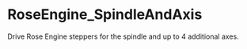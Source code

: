 # RoseEngine_SpindleAndAxis
Drive Rose Engine steppers for the spindle and up to 4 additional axes.

